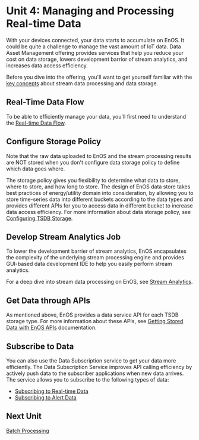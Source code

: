 # Unit 4: Managing and Processing Real-time Data

With your devices connected, your data starts to accumulate on EnOS. It could be quite a challenge to manage the vast amount of IoT data. Data Asset Management offering provides services that help you reduce your cost on data storage, lowers development barrior of stream analytics, and increases data access efficiency. 

Before you dive into the offering, you'll want to get yourself familiar with the [key concepts](/docs/data-asset/en/2.0.8/data_asset_concepts) about stream data processing and data storage.

## Real-Time Data Flow

To be able to efficiently manage your data, you'll first need to understand the [Real-time Data Flow](/docs/data-asset/en/2.0.8/learn/data_flow). 

## Configure Storage Policy

Note that the raw data uploaded to EnOS and the stream processing results are NOT stored when you don't configure data storage policy to define which data goes where. 

The storage policy gives you flexibility to determine what data to store, where to store, and how long to store. The design of EnOS data store takes best practices of energy/utility domain into consideration, by allowing you to store time-series data into different buckets according to the data types and provides different APIs for you to access data in different bucket to increase data access efficiency. For more information about data storage policy, see [Configuring TSDB Storage](/docs/data-asset/en/2.0.8/configuring_tsdb_storage).


## Develop Stream Analytics Job

To lower the development barrier of stream analytics, EnOS encapsulates the complexity of the underlying stream processing engine and provides GUI-based data development IDE to help you easily perform stream analytics.

For a deep dive into stream data processing on EnOS, see [Stream Analytics](/docs/data-asset/en/2.0.8/learn/index).


## Get Data through APIs

As mentioned above, EnOS provides a data service API for each TSDB storage type. For more information about these APIs, see [Getting Stored Data with EnOS APIs](/docs/data-asset/en/2.0.8/howto/obtain/getting_stored_data.html) documentation.

## Subscribe to Data

You can also use the Data Subscription service to get your data more efficiently. The Data Subscription Service improves API calling efficiency by actively push data to the subscriber applications when new data arrives. The service allows you to subscribe to the following types of data:

- [Subscribing to Real-time Data](/docs/data-asset/en/2.0.8/quickstart/gettingstarted_subscribe_realtime)
- [Subscribing to Alert Data](/docs/data-asset/en/2.0.8/quickstart/gettingstarted_subscribe_alerts)

## Next Unit

[Batch Processing](batch_processing)

